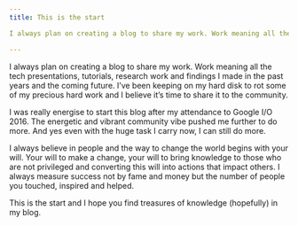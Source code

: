 ```yaml
---
title: This is the start

I always plan on creating a blog to share my work. Work meaning all the tech presentations, tutorials, research work and findings I made in the past years and the coming future.

---
```


I always plan on creating a blog to share my work. Work meaning all the tech presentations, tutorials, research work and findings I made in the past years and the coming future. I’ve been keeping on my hard disk to rot some of my precious hard work and I believe it’s time to share it to the community. 

I was really energise to start this blog after my attendance to Google I/O 2016. The energetic and vibrant community vibe pushed me further to do more. And yes even with the huge task I carry now, I can still do more.

I always believe in people and the way to change the world begins with your will. Your will to make a change, your will to bring knowledge to those who are not privileged and converting this will into actions that impact others. I always measure success not by fame and money but the number of people you touched, inspired and helped.

This is the start and I hope you find treasures of knowledge (hopefully) in my blog. 